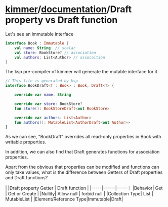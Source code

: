 # [kimmer](https://github.com/babyfish-ct/kimmer/)/[documentation](./README.md)/Draft property vs Draft function

Let's see an immutable interface

```kt
interface Book : Immutable {
    val name: String  // scalar
    val store: BookStore? // association
    val authors: List<Author> // assocaition
}
```

The ksp pre-compiler of kimmer will generate the mutable interface for it
```kt
// This file is generated by ksp
interface BookDraft<T : Book> : Book, Draft<T> {

    override var name: String 

    override var store: BookStore?
    fun store(): BookStoreDraft<out BookStore>

    override var authors: List<Author>
    fun authors(): MutableList<AuthorDraft<out Author>>
}
```

As we can see, "BookDraft" overrides all read-only properties in Book with writable properties. 

In addition, we can also find that Draft generates functions for association properties.

Apart from the obvious that properties can be modified and functions can only take values, what is the difference between Getters of Draft properties and Draft functions?

|     |Draft property Getter | Draft function |
|-----|------|-----｜
|Behavior| Get | Get or Create |
|Nullity| Allow null | forbid null |
|Collection Type| List | MutableList |
|Element/Reference Type|Immutable|Draft|



